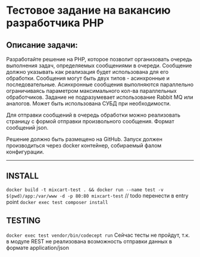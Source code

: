 # Тестовое задание на вакансию разработчика PHP
## Описание задачи:

Разработайте решение на PHP, которое позволит организовать очередь выполнения задач, определяемых сообщениями в очереди. Сообщение должно указывать как реализация будет использована для его обработки. Сообщения могут быть двух типов - асинхронные и последовательные. Асинхронные сообщения выполняются параллельно ограничиваясь параметром максимального кол-ва параллельных обработчиков.
Задание не подразумевает использование Rabbit MQ или аналогов. Может быть использована СУБД при необходимости.

Для отправки сообщений в очередь обработки можно реализовать страницу с формой отправки произвольного сообщения. Формат сообщений json.

Решение должно быть размещено на GitHub. Запуск должен производиться через docker контейнер, собираемый фалом конфигурации.

****
## INSTALL
`docker build -t mixcart-test . && docker run --name test -v $(pwd)/app:/var/www -d -p 80:80 mixcart-test`
// todo перенести в entry point
`docker exec test composer install`

## TESTING
`docker exec test vendor/bin/codecept run`
Сейчас тесты не пройдут, т.к. в модуле REST не реализована возможность отправки данных в формате application/json